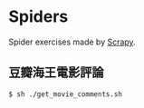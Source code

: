 # Spiders

Spider exercises made by [Scrapy](https://scrapy.org/).


## 豆瓣海王電影評論

``` sh
$ sh ./get_movie_comments.sh
```